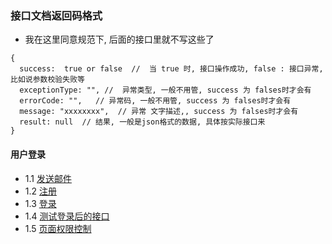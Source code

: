 ### 接口文档返回码格式
- 我在这里同意规范下, 后面的接口里就不写这些了
```
{
  success:  true or false  //  当 true 时, 接口操作成功, false : 接口异常,比如说参数校验失败等
  exceptionType: "", //  异常类型, 一般不用管, success 为 falses时才会有
  errorCode: "",   // 异常码, 一般不用管, success 为 falses时才会有
  message: "xxxxxxxx",  // 异常 文字描述,, success 为 falses时才会有
  result: null  // 结果, 一般是json格式的数据, 具体按实际接口来
}
```

#### 用户登录

- 1.1 [发送邮件](user/sendEmail.md)
- 1.2 [注册](user/reg.md)
- 1.3 [登录](user/login.md)
- 1.4 [测试登录后的接口](user/test.md)
- 1.5 [页面权限控制](user/auth.md)
